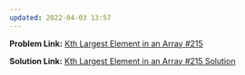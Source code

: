 ```yaml
---
updated: 2022-04-03 13:57
---
```

**Problem Link:** [Kth Largest Element in an Array #215](https://leetcode.com/problems/kth-largest-element-in-an-array/)

**Solution Link:** [Kth Largest Element in an Array #215 Solution](./Solution.java)
